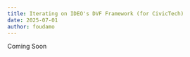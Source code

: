 ```yaml
---
title: Iterating on IDEO's DVF Framework (for CivicTech)
date: 2025-07-01
author: foudamo
---
```

Coming Soon 